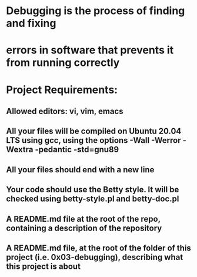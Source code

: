 # Debugging is the process of finding and fixing 
# errors in software that prevents it from running correctly
# Project Requirements:
## Allowed editors: vi, vim, emacs
## All your files will be compiled on Ubuntu 20.04 LTS using gcc, using the options -Wall -Werror -Wextra -pedantic -std=gnu89
## All your files should end with a new line
## Your code should use the Betty style. It will be checked using betty-style.pl and betty-doc.pl
## A README.md file at the root of the repo, containing a description of the repository
## A README.md file, at the root of the folder of this project (i.e. 0x03-debugging), describing what this project is about
